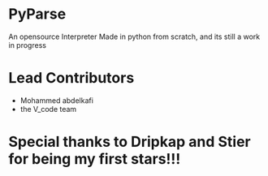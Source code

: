 # PyParse
An opensource Interpreter Made in python from scratch, and its still a work in progress
# Lead Contributors
- Mohammed abdelkafi
- the V_code team
# Special thanks to Dripkap and Stier for being my first stars!!!
